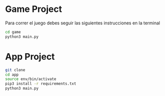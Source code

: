 # Game Project

Para correr el juego debes seguir las siguientes instrucciones en la terminal

``` sh
cd game
python3 main.py
```

# App Project

```sh
git clone
cd app
source env/bin/activate
pip3 install -r requirements.txt
python3 main.py
```